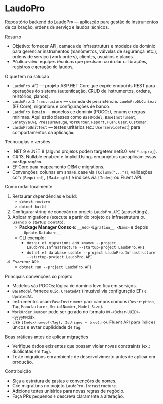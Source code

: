 ﻿# LaudoPro

Repositório backend do LaudoPro — aplicação para gestão de instrumentos de calibração, ordens de serviço e laudos técnicos.

Resumo
- Objetivo: fornecer API, camada de infraestrutura e modelos de domínio para gerenciar instrumentos (manômetros, válvulas de segurança, etc.), ordens de serviço (work orders), clientes, usuários e planos.
- Público-alvo: equipes técnicas que precisam controlar calibrações, registros e geração de laudos.

O que tem na solução
- `LaudoPro.API` — projeto ASP.NET Core que expõe endpoints REST para operações do sistema (autenticação, CRUD de instrumentos, ordens, relatórios, planos).
- `LaudoPro.Infrastructure` — camada de persistência: `LaudoProDbContext` (EF Core), migrations e configurações de banco.
- `LaudoPro.Domain` — modelos de domínio (POCOs), enums e regras mínimas. Aqui estão classes como `BaseModel`, `BaseInstrument`, `SafetyValve`, `PressureGauge`, `WorkOrder`, `Report`, `Plan`, `User`, `Customer`.
- `LaudoProUnitTest` — testes unitários (ex.: `UserServiceTest`) para comportamentos da aplicação.

Tecnologias e versões
- .NET 9 e .NET 8 (alguns projetos podem targetear net8.0; ver `*.csproj`).
- C# 13, Nullable enabled e ImplicitUsings em projetos que aplicam essas configurações.
- EF Core para mapeamento ORM e migrations.
- Convenções: colunas em snake_case via `[Column("...")]`, validações com `[Required]`, `[MaxLength]` e índices via `[Index]` ou Fluent API.

Como rodar localmente
1. Restaurar dependências e build:
   - `dotnet restore`
   - `dotnet build`
2. Configurar string de conexão no projeto `LaudoPro.API` (appsettings).
3. Aplicar migrations (execute a partir do projeto de infraestrutura ou usando o startup correto):
   - __Package Manager Console__: `__Add-Migration__ <Name>` e depois `__Update-Database__`
   - CLI exemplo:
     - `dotnet ef migrations add <Name> --project LaudoPro.Infrastructure --startup-project LaudoPro.API`
     - `dotnet ef database update --project LaudoPro.Infrastructure --startup-project LaudoPro.API`
4. Executar API:
   - `dotnet run --project LaudoPro.API`

Principais convenções do projeto
- Modelos são POCOs; lógica de domínio leve fica em serviços.
- `BaseModel` fornece `Uuid`, `CreatedAt` (imutável via configuração EF) e `UpdatedAt`.
- Instrumentos usam `BaseInstrument` para campos comuns (`Description`, `Tag`, `Manufacturer`, `SerialNumber`, `Model`, `Size`).
- `WorkOrder.Number` pode ser gerado no formato `WO-<8char-UUID>-<yyyyMMdd>`.
- Use `[Index(nameof(Tag), IsUnique = true)]` ou Fluent API para índices únicos e evitar duplicidade de `Tag`.

Boas práticas antes de aplicar migrações
- Verifique dados existentes que possam violar novas constraints (ex.: duplicatas em `Tag`).
- Teste migrations em ambiente de desenvolvimento antes de aplicar em produção.

Contribuição
- Siga a estrutura de pastas e convenções de nomes.
- Crie migrations no projeto `LaudoPro.Infrastructure`.
- Adicione testes unitários para novas regras de negócio.
- Faça PRs pequenos e descreva claramente a alteração.